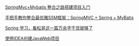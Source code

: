 [SpringMvc+Mybatis 整合之路搭建项目入门](https://juejin.im/entry/57dfa37a5bbb50005e6df453)

[手把手教你整合最优雅SSM框架：SpringMVC + Spring + MyBatis](https://blog.csdn.net/qq598535550/article/details/51703190)

[Spring 学习，看松哥这一篇万余字干货就够了](https://juejin.im/post/5df836c06fb9a016644d6803)

[使用IDEA创建JavaWeb项目](https://blog.csdn.net/amandalm/article/details/79778144)
